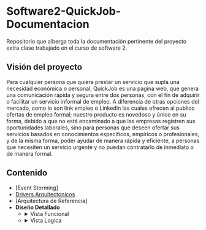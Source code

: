# Software2-QuickJob-Documentacion

Repositorio que alberga toda la documentación pertinente del proyecto extra clase trabajado en el curso de software 2.

## Visión del proyecto

Para cualquier persona que quiera prestar un servicio que supla una necesidad económica o personal, QuickJob es una pagina web, que genera una comunicación rápida y segura entre dos personas, con el fin de adquirir o facilitar un servicio informal de empleo. A diferencia de otras opciones del mercado, como lo son link empleo o LinkedIn las cuales ofrecen al publico ofertas de empleo formal; nuestro producto es novedoso y único en su forma, debido a que no está encaminado a que las empresas registren sus oportunidades laborales, sino para personas que deseen ofertar sus servicios basados en conocimientos específicos, empíricos o profesionales, y de la misma forma, poder ayudar de manera rápida y eficiente, a personas que necesiten un servicio urgente y no puedan contratarlo de inmediato o de manera formal.

## Contenido

- [Event Storming]
- [Drivers Arquitectonicos]()
- [Arquitectura de Referencia]
- **Diseño Detallado**
    - <details><summary>Vista Funcional</summary>
        1. [Modelo de Dominio](https://github.com/F3liP3L/Software2-QuickJob-Documentacion/blob/main/resources/vista-funcional/modelo-dominio.md)
      </details>
    - <details><summary>Vista Logica</summary>
        1. Diagrama de Clases <br>
        2. Modelo Entidad Relación
      </details>